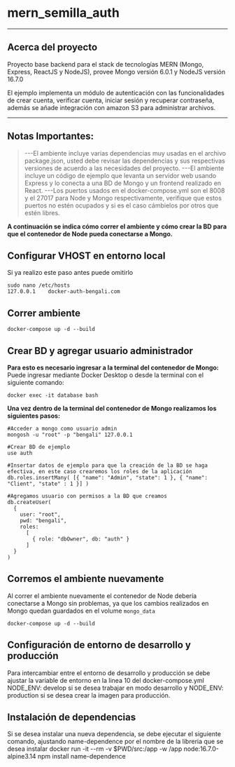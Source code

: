 # mern_semilla_auth
***

## Acerca del proyecto

Proyecto base backend para el stack de tecnologías MERN (Mongo, Express, ReactJS y NodeJS), provee Mongo versión 6.0.1 y NodeJS versión 16.7.0

El ejemplo implementa un módulo de autenticación con las funcionalidades de crear cuenta, verificar cuenta, iniciar sesión y recuperar contraseña, además se añade integración con amazon S3 para administrar archivos.

***

## Notas Importantes:

>---El ambiente incluye varias dependencias muy usadas en el archivo package.json, usted debe revisar las dependencias y sus respectivas versiones de acuerdo a las necesidades del proyecto.
>---El ambiente incluye un código de ejemplo que levanta un servidor web usando Express y lo conecta a una BD de Mongo y un frontend realizado en React.
>---Los puertos usados en el docker-compose.yml son el 8008 y el 27017 para Node y Mongo respectivamente, verifique que estos puertos no estén ocupados y si es el caso cámbielos por otros que estén libres.

**A continuación se indica cómo correr el ambiente y cómo crear la BD para que el contenedor de Node pueda conectarse a Mongo.**

## Configurar VHOST en entorno local
Si ya realizo este paso antes puede omitirlo

~~~ 
sudo nano /etc/hosts
127.0.0.1    docker-auth-bengali.com
~~~ 

## Correr ambiente
```
docker-compose up -d --build
```

## Crear BD y agregar usuario administrador
**Para esto es necesario ingresar a la terminal del contenedor de Mongo:**
Puede ingresar mediante Docker Desktop o desde la terminal con el siguiente comando:

```
docker exec -it database bash
```

**Una vez dentro de la terminal del contenedor de Mongo realizamos los siguientes pasos:**

```
#Acceder a mongo como usuario admin
mongosh -u "root" -p "bengali" 127.0.0.1

#Crear BD de ejemplo
use auth

#Insertar datos de ejemplo para que la creación de la BD se haga efectiva, en este caso crearemos los roles de la aplicación
db.roles.insertMany( [{ "name": "Admin", "state": 1 }, { "name": "Client", "state" : 1 }] )

#Agregamos usuario con permisos a la BD que creamos
db.createUser(
  {
    user: "root",
    pwd: "bengali",   
    roles:
      [
        { role: "dbOwner", db: "auth" }
      ]
  }
)
```

## Corremos el ambiente nuevamente
Al correr el ambiente nuevamente el contenedor de Node debería conectarse a Mongo sin problemas, ya que los cambios realizados en Mongo quedan guardados en el volume `mongo_data`
```
docker-compose up -d --build
```

## Configuración de entorno de desarrollo y producción
Para intercambiar entre el entorno de desarrollo y producción se debe ajustar la variable de entorno en la linea 10 del docker-compose.yml NODE_ENV: develop si se desea trabajar en modo desarrollo y NODE_ENV: production si se desea crear la imagen para producción.

## Instalación de dependencias
Si se desea instalar una nueva dependencia, se debe ejecutar el siguiente comando, ajustando name-dependence por el nombre de la libreria que se desea instalar
docker run -it --rm -v $PWD/src:/app -w /app node:16.7.0-alpine3.14 npm install name-dependence